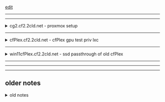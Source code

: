 [edit](https://github.com/2cld/netstack/edit/master/docs/lan/compute/proxmox/gpupassthrough.md)

---
---
<details>
  <summary>cg2.cf2.2cld.net - proxmox setup</summary>

## cg2.cf2.2cld.net
- bing [Passing a GPU through to a Proxmox container for Plex Transcode](https://www.bing.com/videos/riverview/relatedvideo?q=how+to+pass+gpu+to+lvm+in+proxmox&mid=67909F2363653B05C73367909F2363653B05C733&FORM=VIRE) or [youtube](https://youtu.be/-Us8KPOhOCY)
- Article [lxc nvidia gpu passthrough](https://theorangeone.net/posts/lxc-nvidia-gpu-passthrough/)

- check version
```bash
uname -r
```
- I got the following
```
root@cg2:~# uname -r
6.8.12-2-pve
root@cg2:~# 
```
- Install pve-headers package
```bash
apt-cache search pve-header
apt install pve-headers-*.*.*-*-pve
```
- So I used
```bash
root@cg2:~# apt install pve-headers-6.8.12-2-pve
```
- Blacklist drivers so it does not load. Edit /etc/modprobe.d/blacklist.conf
```bash
blacklist nouveau
```
- run update-initramfs -u
```bash
update-initramfs -u
```
- reboot
- Install NVIDIA Drivers
```bash
apt install build-essential
```
- Find and pull down GTX 660 driver
```bash
wget https://us.download.nvidia.com/XFree86/Linux-x86_64/470.256.02/NVIDIA-Linux-x86_64-470.256.02.run
```
- make executable
```bash
root@cg2:~# chmod +x NVIDIA-Linux-x86_64-470.256.02.run 
root@cg2:~# ls -al NVIDIA-Linux-x86_64-470.256.02.run 
-rwxr-xr-x 1 root root 272850014 May 23 10:43 NVIDIA-Linux-x86_64-470.256.02.run
root@cg2:~#
```
- run file
```bash
./NVIDIA-Linux-x86_64-470.256.02.run
```
- some questions are asked.. I used defaults on all
- Test by typing, see if it sees your gpu
```bash
nvidia-smi
```
- Load drivers on boot.  Edit /etc/modules-load.d/modules.conf and the following:
```bash
nvidia
nvidia-modeset
nvidia_uvm
```
- run update-initramfs -u
```bash
update-initramfs -u
```
- create udev nvidia file /etc/udev/rules.d/70-nvidia.rules
```bash
KERNEL=="nvidia", RUN+="/bin/bash -c '/usr/bin/nvidia-smi -L && /bin/chmod 666 /dev/nvidia*'"
KERNEL=="nvidia_modeset", RUN+="/bin/bash -c '/usr/bin/nvidia-modprobe -c0 -m && /bin/chmod 666 /dev/nvidia-modeset*'"
KERNEL=="nvidia_uvm", RUN+="/bin/bash -c '/usr/bin/nvidia-modprobe -c0 -u && /bin/chmod 666 /dev/nvidia-uvm*'"
```
- reboot
- list the nvidia devices
```bash
root@cg2:~# ls -l /dev/nv*
crw-rw-rw- 1 root root 195,   0 Oct 20 16:33 /dev/nvidia0
crw-rw-rw- 1 root root 195, 255 Oct 20 16:33 /dev/nvidiactl
crw-rw-rw- 1 root root 195, 254 Oct 20 16:33 /dev/nvidia-modeset
crw-rw-rw- 1 root root 235,   0 Oct 20 16:34 /dev/nvidia-uvm
crw-rw-rw- 1 root root 235,   1 Oct 20 16:34 /dev/nvidia-uvm-tools
crw------- 1 root root  10, 144 Oct 20 16:33 /dev/nvram

/dev/nvidia-caps:
total 0
cr-------- 1 root root 239, 1 Oct 20 16:33 nvidia-cap1
cr--r--r-- 1 root root 239, 2 Oct 20 16:33 nvidia-cap2
```
- Edit the conf for the container /etc/pve/lxc/<ID>.conf add
```bash
# Allow cgroup access
lxc.cgroup2.devices.allow = c 195:0 rw
lxc.cgroup2.devices.allow = c 195:255 rw
lxc.cgroup2.devices.allow = c 195:254 rw
lxc.cgroup2.devices.allow = c 235:0 rw
lxc.cgroup2.devices.allow = c 235:1 rw
lxc.cgroup2.devices.allow = c 10:144 rw
# Pass through device files
lxc.mount.entry = /dev/nvidia0 dev/nvidia0 none bind,optional,create=file
lxc.mount.entry = /dev/nvidiactl dev/nvidiactl none bind,optional,create=file
lxc.mount.entry = /dev/nvidia-modeset dev/nvidia-modeset none bind,optional,create=file
lxc.mount.entry = /dev/nvidia-uvm dev/nvidia-uvm none bind,optional,create=file
lxc.mount.entry = /dev/nvidia-uvm-tools dev/nvidia-uvm-tools none bind,optional,create=file
lxc.mount.entry = /dev/nvram dev/nvram none bind,optional,create=file
```
- Start Container, update, upgrade download nvidia drivers and install --no-kernel-module
```bash
apt update && apt upgrade -y
wget https://us.download.nvidia.com/XFree86/Linux-x86_64/470.256.02/NVIDIA-Linux-x86_64-470.256.02.run
chmod +x NVIDIA-Linux-x86_64-470.256.02.run
./NVIDIA-Linux-x86_64-470.256.02.run --no-kernel-module
```
- reboot
- test by running nvidia-smi

</details>

---

<details>
  <summary>cfPlex.cf2.2cld.net - cfPlex gpu test priv lxc</summary>
	
## cfPlex.cf2.2cld.net
now installing plex on container to eval it can use the gpu
- lxc 101 /etc/pve/lxc/101.conf

</details>

---
<details>
  <summary>win11cfPlex.cf2.2cld.net - ssd passthrough of old cfPlex</summary>

## win11cfPlex.cf2.2cld.net
uses old cfPlex with ssd drive pass-through [youtube](https://www.youtube.com/watch?v=eFDcCxRS5Xk)
Tutorial on how to virtualise an old existing Windows install you might want to recover data from.

VirtIO Drivers: [https://pve.proxmox.com/wiki/Windows_VirtIO_Drivers](https://pve.proxmox.com/wiki/Windows_VirtIO_Drivers)

- CMD to mount SATA drives to VM (-sata can be interchanged with -scsi):
```
qm set "VM ID" -sata1 /dev/disk/by-id/ata-"MODEL"_"SN"
```
- CMD I used to connect the cfPlex SSD to 301
```
qm set 301 -sata1 /dev/disk/by-id/ata-WDC_WDBNCE0010PNC_2017A5808811
```
- Run the virtio-win-gt-x64 installer for 64-bit or -x86 for 32-bit. 

</details>

---
---
---
older notes
----
<details>
  <summary>old notes</summary>
	
- youtube [Proxmox PCIE Passthrough to Windows 11](https://www.youtube.com/watch?v=c4Gp1O7jQcA)
- [pcie-passthrough-proxmox-and-windows-11](https://gulowsen.com/post/proxmox/pcie-passthrough-proxmox-and-windows-11/)
- youtube [Proxmox GPU Passthrough To Windows 11](https://www.youtube.com/watch?v=ecFtSFCJqSg)
- [proxmox-gpu-passthrough-to-windows-10-11](https://hsve.org/proxmox-gpu-passthrough-to-windows-10-11/)
- [nvidia-kvm-patcher](https://github.com/sk1080/nvidia-kvm-patcher)
- proxmox [PCI(e)_Passthrough](https://pve.proxmox.com/wiki/PCI(e)_Passthrough)
- proxmox [NVIDIA_vGPU_on_Proxmox_VE_7.x](https://pve.proxmox.com/wiki/NVIDIA_vGPU_on_Proxmox_VE_7.x#cite_note-4)
- [gpu-passthrough-on-proxmox](https://www.wundertech.net/how-to-set-up-gpu-passthrough-on-proxmox/)
- youtube [Proxmox GPU/PCIE passthrough](https://www.youtube.com/watch?v=5ce-CcYjqe8)
  - proxmox [https://pve.proxmox.com/wiki/PCI_Passthrough](https://pve.proxmox.com/wiki/PCI_Passthrough)
  - [guide_to_gpu_passthrough](https://www.reddit.com/r/homelab/comments/b5xpua/the_ultimate_beginners_guide_to_gpu_passthrough/?utm_medium=android_app&utm_source=share)
```

Edit GRUB
nano /etc/default/grub

Change this line from
GRUB_CMDLINE_LINUX_DEFAULT="quiet"
to
GRUB_CMDLINE_LINUX_DEFAULT="quiet intel_iommu=on iommu=pt pcie_acs_override=downstream,multifunction nofb nomodeset video=vesafb:off,efifb:off"

save file and update grub
update-grub

Reboot the node
Edit the module file VFIO = Virtual Function I/O
nano /etc/modules

Add these lines
vfio
vfio_iommu_type1
vfio_pci
vfio_virqfd

save and reboot

IOMMU remapping (some systems are not good at mapping the IOMMU, this will help)
nano  /etc/modprobe.d/iommu_unsafe_interrupts.conf
options vfio_iommu_type1 allow_unsafe_interrupts=1

nano /etc/modprobe.d/kvm.conf
options kvm ignore_msrs=1

Blacklist the GPU drivers (this will kkeep the host system from trying to use the new GPU)
nano /etc/modprobe.d/blacklist.conf

blacklist radeon
blacklist nouveau
blacklist nvidia
blacklist nvidiafb

Adding GPU to VFIO
lspci -v

Look for your GPU and take note of the first set of numbers this is your PCI card address.
Then run this command
lspci -n -s (PCI card address)

This command gives use the GPU vendors number.
Use those numbers in this command
nano /etc/modprobe.d/vfio.conf

options vfio-pci ids=(GPU number,Audio number) disable_vga=1

Run this command to update everything
update-initramfs -u

Then restart the server.

Make a new VM
Bios is OMVF(UEFI)
Machine is q35
Start the new VM and make sure remote desktop is active and find the IP Adress
```

# Nvidia vGPU on Proxmox
- Craft Computing [Eight Gaming PCs in a 1U Server - Cloud Gaming Server Part 16](https://www.youtube.com/watch?v=pIdCV1H1_88&t=198s)
- Craft Computing [Proxmox GPU Virtualization](https://www.youtube.com/watch?v=jTXPMcBqoi8)
- Craft Computing [google doc txt file](https://drive.google.com/drive/folders/1KHf-vxzUCGqsWZWOW0bXCvMhXh5EJxQl)

```
---INSTALL DEPENDENCIES---


echo 'deb http://download.proxmox.com/debian/pve buster pve-no-subscription' >> /etc/apt/sources.list
apt update
apt -y upgrade
apt -y install git build-essential pve-headers dkms jq mdevctl

git clone https://github.com/DualCoder/vgpu_unlock
git clone https://github.com/mbilker/vgpu_unlock-rs
curl --proto '=https' --tlsv1.2 -sSf https://sh.rustup.rs | sh

wget http://download.proxmox.com/debian/dists/bullseye/pve-no-subscription/binary-amd64/pve-headers-5.15.30-2-pve_5.15.30-3_amd64.deb 

dpkg -i pve-headers-5.......

Download v14.0 nVidia vGPU Drivers for Linux KVM from https://nvid.nvidia.com
You will need to apply for a 90-day trial to have access to the drivers
A business email address is required

The file needed from the ZIP file is "NVIDIA-Linux-x86_64-510.47.03-vgpu-kvm.run"


REBOOT


---CONFIGURE IOMMU---

nano /etc/default/grub

GRUB_CMDLINE_LINUX_DEFAULT="quiet intel_iommu=on iommu=pt"
	- OR -
GRUB_CMDLINE_LINUX_DEFAULT="quiet amd_iommu=on iommu=pt"

Save file and close

update-grub

-Load VFIO modules at boot-

nano /etc/modules

echo 'vfio' >> /etc/modules
echo 'vfio_iommu_type1' >> /etc/modules
echo 'vfio_pci' >> /etc/modules
echo 'vfio_virqfd' >> /etc/modules

Save file and close

echo "options kvm ignore_msrs=1" > /etc/modprobe.d/kvm.conf
echo "blacklist nouveau" >> /etc/modprobe.d/blacklist.conf

update-initramfs -u

REBOOT


---INSTALL NVIDIA + VGPU_UNLOCK---


chmod -R +x vgpu_unlock
chmod +x NVIDIA------.run

./NVIDIA------.run --dkms

nano /usr/src/nvidia-510.85.03/nvidia/os-interface.c
#include "/root/vgpu_unlock/vgpu_unlock_hooks.c"

nano /usr/src/nvidia-450.80/nvidia/nvidia.Kbuild
ldflags-y += -T /root/vgpu_unlock/kern.ld

cd vgpu_unlock-rs
cargo build --release

mkdir /etc/systemd/system/nvidia-vgpud.service.d
mkdir /etc/systemd/system/nvidia-vgpu-mgr.service.d

nano /etc/systemd/system/nvidia-vgpud.service.d/vgpu_unlock.conf

[Service]
Environment=LD_PRELOAD=/root/vgpu_unlock-rs/target/release/libvgpu_unlock_rs.so

nano /etc/systemd/system/nvidia-vgpu-mgr.service.d/vgpu_unlock.conf

[Service]
Environment=LD_PRELOAD=/root/vgpu_unlock-rs/target/release/libvgpu_unlock_rs.so


REBOOT


---DEFINE GPU PROFILES---

mkdir /etc/vgpu_unlock
nano /etc/vgpu_unlock/profile_override.toml

[profile.nvidia-18]
num_displays = 1
display_width = 1920
display_height = 1080
max_pixels = 2073600
cuda_enabled = 1
frl_enabled = 60
framebuffer = 11811160064
pci_id = 0x17F011A0
pci_device_id = 0x17F0


Resolution
	- width x height = max_pixels#


Video Memory
	- framebuffer sizes
		- 1GB = 984263338       0x3AAAAAAA
		- 2GB = 1968526677      0x75555555
		- 3GB = 2952790016      0xB0000000
		- 4GB = 3937053354      0xEAAAAAAA
		- 6GB = 5905580032      0x160000000
		- 8GB = 7874106708      0x1D5555554
		- 10GB = 9842633380     0x24AAAAAA4
		- 11GB = 10826896718    0x28555554E
		- 12GB = 11811160064    0x2C0000000
		- 16GB = 15748213408    0x3AAAAAAA0
		- 24GB = 23622320124    0x57FFFFFFC


PCI IDs
	- pci_id = 0x####@@@@ (Device ID followed by SubSystem ID)
	- pci_device_id = 0x#### (Device ID only)

		Architecture	Card		pci_device_id	pci_id
		- Maxwell	Quadro M6000	0x17F011A0	    0x17F0
		- Pascal	Quadro P6000	0x1B3011A0	    0x1B30
		- Volta		Quadro GV100	0x1DBA121A	    0x1DBA
		- Turing	Quadro RTX 6000	0x1E3012BA	    0x12BA
		- Kepler			(currently not supported)
		- Ampere 			(currently not supported)


nano /etc/pve/qemu/[VM#].conf

args: -uuid 00000000-0000-0000-0000-000000000###


Add PCIe device to target VM
Select the GPU you added in mdevctl

Launch VM, install either Linux or Windows 10/11
Install nVidia Driver 511.73, matching the Quadro PCI-ID you entered earlier

Disable Display #1 in Display Settings
Install Parsec, Sunshine/Moonlight, SteamPlay, or other streaming server

Parsec
https://parsec.app/

Sunshine Streaming Server
https://github.com/loki-47-6F-64/sunshine

Moonlight Streaming Client
https://moonlight-stream.org/
```

</details>
